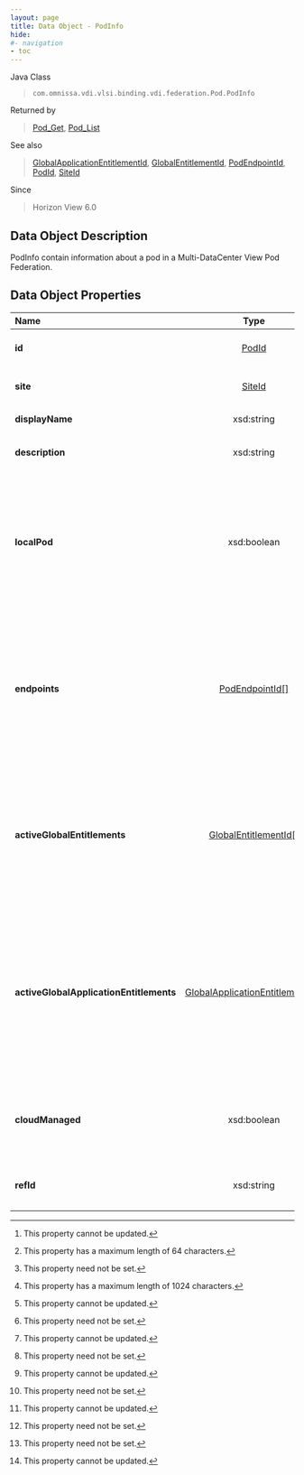 ```yaml
---
layout: page
title: Data Object - PodInfo
hide:
#- navigation
- toc
---
```






Java Class
> `com.omnissa.vdi.vlsi.binding.vdi.federation.Pod.PodInfo`

Returned by
> [Pod_Get](vdi.federation.Pod.md#get), [Pod_List](vdi.federation.Pod.md#list)

See also
> [GlobalApplicationEntitlementId](vdi.entity.GlobalApplicationEntitlementId.md), [GlobalEntitlementId](vdi.entity.GlobalEntitlementId.md), [PodEndpointId](vdi.entity.PodEndpointId.md), [PodId](vdi.entity.PodId.md), [SiteId](vdi.entity.SiteId.md)

Since
> Horizon View 6.0


## Data Object Description

PodInfo contain information about a pod in a Multi-DataCenter View Pod Federation.


## Data Object Properties

 Name | Type | Description
:---|:---:|:---
**id**| [PodId](vdi.entity.PodId.md)|  Unique identifier for a Pod [^2]
**site**| [SiteId](vdi.entity.SiteId.md)|  The Id of the site this pod belongs to
**displayName**|  xsd:string|  Display name for the pod. [^128]
**description**|  xsd:string|  Detailed description of the pod. [^1] [^13]
**localPod**|  xsd:boolean|  Indicates whether this is the local pod that the Pod service request is made. Only one pod out of the PodFederation will return true. [^2]
**endpoints**| [PodEndpointId[]](vdi.entity.PodEndpointId.md)|  The list of pod endpoints within this pod. An endpoint is basically a connection server in that pod. This list is maintained by the system and is not modifiable. [^1] [^2]
**activeGlobalEntitlements**| [GlobalEntitlementId[]](vdi.entity.GlobalEntitlementId.md)|  The list of Global Entitlements with mappings to desktops in this pod. This list is maintained by the system and is not modifiable. [^1] [^2]
**activeGlobalApplicationEntitlements**| [GlobalApplicationEntitlementId[]](vdi.entity.GlobalApplicationEntitlementId.md)|  The list of Global Application Entitlements with mappings to Applications in this pod. This list is maintained by the system and is not modifiable.  **_Since_** Horizon View 6.2 [^1] [^2]
**cloudManaged**|  xsd:boolean|  Indicates whether this pod is managed from cloud.  **_Since_** Horizon 7.9 [^1]
**refId**|  xsd:string|  Reference ID for this pod.  **_Since_** Horizon 8.1 [^1] [^2]
 


 


[^1]: This property need not be set.
[^2]: This property cannot be updated.
[^13]: This property has a maximum length of 1024 characters.
[^128]: This property has a maximum length of 64 characters.